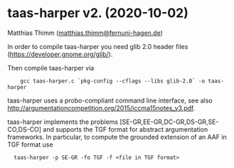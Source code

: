 # taas-harper v2. (2020-10-02)
Matthias Thimm (matthias.thimm@fernuni-hagen.de)

In order to compile taas-harper you need glib 2.0 header files
(https://developer.gnome.org/glib/).

Then compile taas-harper via
```
    gcc taas-harper.c `pkg-config --cflags --libs glib-2.0` -o taas-harper
```
taas-harper uses a probo-compliant command line interface, see also
http://argumentationcompetition.org/2015/iccma15notes_v3.pdf.

taas-harper implements the problems [SE-GR,EE-GR,DC-GR,DS-GR,SE-CO,DS-CO] and
supports the TGF format for abstract argumentation frameworks. In particular,
to compute the grounded extension of an AAF in TGF format use
```
  taas-harper -p SE-GR -fo TGF -f <file in TGF format>
```
